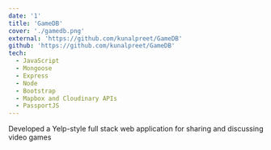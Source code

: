 ```yaml
---
date: '1'
title: 'GameDB'
cover: './gamedb.png'
external: 'https://github.com/kunalpreet/GameDB'
github: 'https://github.com/kunalpreet/GameDB'
tech:
  - JavaScript
  - Mongoose
  - Express
  - Node
  - Bootstrap
  - Mapbox and Cloudinary APIs
  - PassportJS
---
```


Developed a Yelp-style full stack web application for sharing and discussing video games